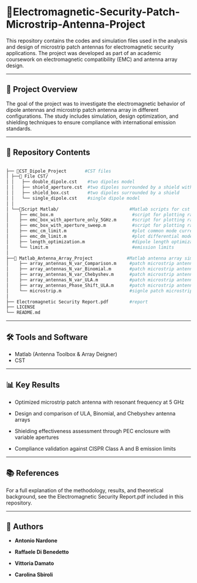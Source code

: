 # 📡Electromagnetic-Security-Patch-Microstrip-Antenna-Project

This repository contains the codes and simulation files used in the analysis and design of microstrip patch antennas for electromagnetic security applications. The project was developed as part of an academic coursework on electromagnetic compatibility (EMC) and antenna array design.

--- 
## 📘 Project Overview

The goal of the project was to investigate the electromagnetic behavior of dipole antennas and microstrip patch antenna array in different configurations. The study includes simulation, design optimization, and shielding techniques to ensure compliance with international emission standards. 

---

## 📁 Repository Contents
```bash

├── 📁CST_Dipole_Project       #CST files
│ ├──📁 File CST/
│ │   ├── double_dipole.cst    #two dipoles model
│ │   ├── shield_aperture.cst  #two dipoles surrounded by a shield with an aperture
│ │   ├── shield_box.cst       #two dipoles surrounded by a shield
│ │   └── single_dipole.cst    #single dipole model
│ │
│ └──📁Script Matlab/                           #Matlab scripts for cst result analysis
│    ├── emc_box.m                              #script for plotting radiated field vs limits with full shield
│    ├── emc_box_with_aperture_only_5GHz.m      #script for plotting radiated field vs limits with shield with aperture at 5GHz
│    ├── emc_box_with_aperture_sweep.m          #script for plotting radiated field vs limits with shield with aperture (freq. sweep)
│    ├── emc_cm_limit.m                         #plot common mode currents limits
│    ├── emc_dm_limit.m                         #plot differential mode current limits
│    ├── length_optimization.m                  #dipole length optimization at 5GHz
│    └── limit.m                                #emission limits 
│
├──📁 Matlab_Antenna_Array_Project             #Matlab antenna array simmulations
│    ├── array_antennas_N_var_Comparison.m     #patch microstrip antenna array comparison
│    ├── array_antennas_N_var_Binomial.m       #patch microstrip antenna Binomial array with variable number of antennas  
│    ├── array_antennas_N_var_Chebyshev.m      #patch microstrip antenna Chebyshev array with variable number of antennas
│    ├── array_antennas_N_var_ULA.m            #patch microstrip antenna ULA array with variable number of antennas
│    ├── array_antennas_Phase_Shift_ULA.m      #patch microstrip antenna ULA array with variable phase
│    └── microstrip.m                          #signle patch microstrip design
│
├── Electromagnetic Security Report.pdf        #report
├── LICENSE
└── README.md
```
---
## 🛠️ Tools and Software

- Matlab (Antenna Toolbox & Array Deigner)
- CST

---

## 📊 Key Results

- Optimized microstrip patch antenna with resonant frequency at 5 GHz

- Design and comparison of ULA, Binomial, and Chebyshev antenna arrays

- Shielding effectiveness assessment through PEC enclosure with variable apertures

- Compliance validation against CISPR Class A and B emission limits

---

## 📚 References

For a full explanation of the methodology, results, and theoretical background, see the Electromagnetic Security Report.pdf included in this repository.

---


## 👤 Authors

- **Antonio Nardone**

- **Raffaele Di Benedetto**

- **Vittoria Damato**

- **Carolina Sbiroli**




